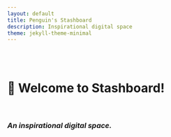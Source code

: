 ```yaml
---
layout: default
title: Penguin's Stashboard
description: Inspirational digital space
theme: jekyll-theme-minimal
---
```

<br>
<br>
<p align="center">

<h1>💎 Welcome to Stashboard!</h1><br>
<script src="https://ajax.googleapis.com/ajax/libs/jquery/3.5.1/jquery.min.js"></script>
<script src="assets/javascript/random_quote.js"></script>
<h3 id = "id_title"/>
<i>An inspirational digital space.</i><br>

</p>
